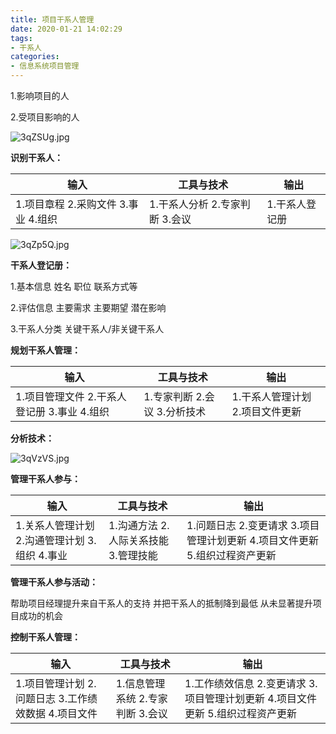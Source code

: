 ```yaml
---
title: 项目干系人管理
date: 2020-01-21 14:02:29
tags:
- 干系人
categories:
- 信息系统项目管理 
---
```


1.影响项目的人

2.受项目影响的人

![3qZSUg.jpg](https://s2.ax1x.com/2020/03/06/3qZSUg.jpg)

**识别干系人：**

| 输入                                   | 工具与技术                       | 输出           |
| -------------------------------------- | -------------------------------- | -------------- |
| 1.项目章程  2.采购文件  3.事业  4.组织 | 1.干系人分析  2.专家判断  3.会议 | 1.干系人登记册 |

 
![3qZp5Q.jpg](https://s2.ax1x.com/2020/03/06/3qZp5Q.jpg)

**干系人登记册：**

1.基本信息  姓名 职位 联系方式等

2.评估信息  主要需求 主要期望 潜在影响

3.干系人分类  关键干系人/非关键干系人

**规划干系人管理：**

| 输入                                           | 工具与技术                     | 输出                             |
| ---------------------------------------------- | ------------------------------ | -------------------------------- |
| 1.项目管理文件  2.干系人登记册  3.事业  4.组织 | 1.专家判断  2.会议  3.分析技术 | 1.干系人管理计划  2.项目文件更新 |

**分析技术：**

![3qVzVS.jpg](https://s2.ax1x.com/2020/03/06/3qVzVS.jpg)
 

**管理干系人参与：**

| 输入                                             | 工具与技术                             | 输出                                                         |
| ------------------------------------------------ | -------------------------------------- | ------------------------------------------------------------ |
| 1.关系人管理计划  2.沟通管理计划  3.组织  4.事业 | 1.沟通方法  2.人际关系技能  3.管理技能 | 1.问题日志  2.变更请求  3.项目管理计划更新  4.项目文件更新  5.组织过程资产更新 |

**管理干系人参与活动：**

帮助项目经理提升来自干系人的支持 并把干系人的抵制降到最低 从未显著提升项目成功的机会

**控制干系人管理：**

| 输入                                                   | 工具与技术                         | 输出                                                         |
| ------------------------------------------------------ | ---------------------------------- | ------------------------------------------------------------ |
| 1.项目管理计划  2.问题日志  3.工作绩效数据  4.项目文件 | 1.信息管理系统  2.专家判断  3.会议 | 1.工作绩效信息  2.变更请求  3.项目管理计划更新  4.项目文件更新  5.组织过程资产更新 |
